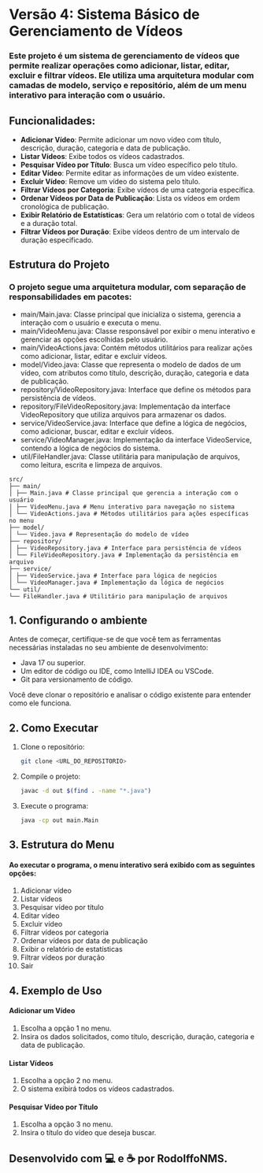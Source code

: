 # Versão 4: Sistema Básico de Gerenciamento de Vídeos
### Este projeto é um sistema de gerenciamento de vídeos que permite realizar operações como adicionar, listar, editar, excluir e filtrar vídeos. Ele utiliza uma arquitetura modular com camadas de modelo, serviço e repositório, além de um menu interativo para interação com o usuário.


## Funcionalidades:
- **Adicionar Vídeo**: Permite adicionar um novo vídeo com título, descrição, duração, categoria e data de publicação.
- **Listar Vídeos**: Exibe todos os vídeos cadastrados.
- **Pesquisar Vídeo por Título**: Busca um vídeo específico pelo título.
- **Editar Vídeo**: Permite editar as informações de um vídeo existente.
- **Excluir Vídeo**: Remove um vídeo do sistema pelo título.
- **Filtrar Vídeos por Categoria**: Exibe vídeos de uma categoria específica.
- **Ordenar Vídeos por Data de Publicação**: Lista os vídeos em ordem cronológica de publicação.
- **Exibir Relatório de Estatísticas**: Gera um relatório com o total de vídeos e a duração total.
- **Filtrar Vídeos por Duração**: Exibe vídeos dentro de um intervalo de duração especificado.


## Estrutura do Projeto
### O projeto segue uma arquitetura modular, com separação de responsabilidades em pacotes:

- main/Main.java: Classe principal que inicializa o sistema, gerencia a interação com o usuário e executa o menu.
- main/VideoMenu.java: Classe responsável por exibir o menu interativo e gerenciar as opções escolhidas pelo usuário.
- main/VideoActions.java: Contém métodos utilitários para realizar ações como adicionar, listar, editar e excluir vídeos.
- model/Video.java: Classe que representa o modelo de dados de um vídeo, com atributos como título, descrição, duração, categoria e data de publicação.
- repository/VideoRepository.java: Interface que define os métodos para persistência de vídeos.
- repository/FileVideoRepository.java: Implementação da interface VideoRepository que utiliza arquivos para armazenar os dados.
- service/VideoService.java: Interface que define a lógica de negócios, como adicionar, buscar, editar e excluir vídeos.
- service/VideoManager.java: Implementação da interface VideoService, contendo a lógica de negócios do sistema.
- util/FileHandler.java: Classe utilitária para manipulação de arquivos, como leitura, escrita e limpeza de arquivos.

````
src/ 
├── main/ 
│ ├── Main.java # Classe principal que gerencia a interação com o usuário 
│ ├── VideoMenu.java # Menu interativo para navegação no sistema 
│ └── VideoActions.java # Métodos utilitários para ações específicas no menu 
├── model/ 
│ └── Video.java # Representação do modelo de vídeo 
├── repository/ 
│ ├── VideoRepository.java # Interface para persistência de vídeos 
│ └── FileVideoRepository.java # Implementação da persistência em arquivo 
├── service/ 
│ ├── VideoService.java # Interface para lógica de negócios 
│ └── VideoManager.java # Implementação da lógica de negócios 
└── util/ 
└── FileHandler.java # Utilitário para manipulação de arquivos
````
## 1. Configurando o ambiente

Antes de começar, certifique-se de que você tem as ferramentas necessárias instaladas no seu ambiente de desenvolvimento:

- Java 17 ou superior.
- Um editor de código ou IDE, como IntelliJ IDEA ou VSCode.
- Git para versionamento de código.

Você deve clonar o repositório e analisar o código existente para entender como ele funciona.

## 2. Como Executar

1. Clone o repositório:
   ```bash
   git clone <URL_DO_REPOSITORIO>
   ```
2. Compile o projeto:
   ```bash
   javac -d out $(find . -name "*.java")
   ```
3. Execute o programa:
   ```bash
   java -cp out main.Main
   ```

## 3. Estrutura do Menu
#### Ao executar o programa, o menu interativo será exibido com as seguintes opções:

1. Adicionar vídeo
2. Listar vídeos
3. Pesquisar vídeo por título
4. Editar vídeo
5. Excluir vídeo
6. Filtrar vídeos por categoria
7. Ordenar vídeos por data de publicação
8. Exibir o relatório de estatísticas
9. Filtrar vídeos por duração
10. Sair

## 4. Exemplo de Uso
####  Adicionar um Vídeo 
   1. Escolha a opção 1 no menu.
   2. Insira os dados solicitados, como título, descrição, duração, categoria e data de publicação.
#### Listar Vídeos
   1. Escolha a opção 2 no menu.
   2. O sistema exibirá todos os vídeos cadastrados.
#### Pesquisar Vídeo por Título
  1. Escolha a opção 3 no menu.
  2. Insira o título do vídeo que deseja buscar.

## Desenvolvido com 💻 e ☕ por RodolffoNMS.